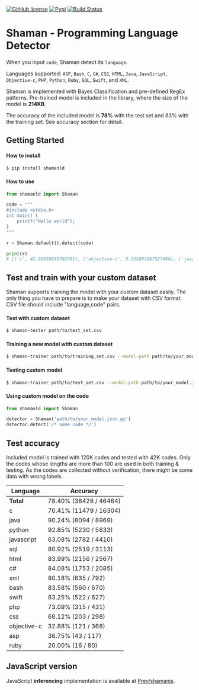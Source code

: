 [![GitHub license](https://img.shields.io/badge/license-MIT-blue.svg)](https://github.com/Prev/shaman/blob/master/LICENSE)
[![Pypi](https://img.shields.io/pypi/v/shamanld.svg)](https://pypi.python.org/pypi/shamanld)
[![Build Status](https://travis-ci.org/Prev/shaman.svg)](https://travis-ci.org/Prev/shaman) 

# Shaman - Programming Language Detector

When you input `code`, Shaman detect its `language`.

Languages supported:
`ASP`, `Bash`, `C`, `C#`, `CSS`, `HTML`, `Java`, `JavaScript`,
`Objective-c`, `PHP`, `Python`, `Ruby`, `SQL`, `Swift`, and `XML`.

Shaman is implemented with Bayes Classification and pre-defined RegEx patterns.
Pre-trained model is included in the library, where the size of the model is **214KB**.

The accuracy of the included model is **78%** with the test set and 83% with the training set.
See accuracy section for detail.


## Getting Started

#### How to install

```bash
$ pip install shamanld
```

#### How to use

```python
from shamanld import Shaman

code = """
#include <stdio.h>
int main() {
	printf("Hello world");
}
"""

r = Shaman.default().detect(code)

print(r)
# [('c', 42.60959840702781), ('objective-c', 8.535893087527496), ('java', 7.237626324587697), ...]
```


## Test and train with your custom dataset

Shaman supports training the model with your custom dataset easily.
The only thing you have to prepare is to make your dataset with CSV format.
CSV file should include "language,code" pairs.

#### Test with custom dataset

```bash
$ shaman-tester path/to/test_set.csv
```

#### Training a new model with custom dataset

```bash
$ shaman-trainer path/to/training_set.csv --model-path path/to/your_model.json.gz
```

#### Testing custom model

```bash
$ shaman-trainer path/to/test_set.csv --model-path path/to/your_model.json.gz
```

#### Using custom model on the code
```python
from shamanld import Shaman

detector = Shaman('path/to/your_model.json.gz')
detector.detect('/* some code */')
```

## Test accuracy

Included model is trained with 120K codes and tested with 42K codes.
Only the codes whose lengths are more than 100 are used in both training & testing. As the codes are collected without verification, there might be some data with wrong labels.

| Language     | Accuracy                  |
|--------------|---------------------------|
| **Total**    | 78.40% (36428 / 46464)    |
| c            | 70.41% (11479 / 16304)    |
| java         | 90.24% (8094 / 8969)      |
| python       | 92.85% (5230 / 5633)      |
| javascript   | 63.08% (2782 / 4410)      |
| sql          | 80.92% (2519 / 3113)      |
| html         | 83.99% (2156 / 2567)      |
| c#           | 84.08% (1753 / 2085)      |
| xml          | 80.18% (635 / 792)        |
| bash         | 83.58% (560 / 670)        |
| swift        | 83.25% (522 / 627)        |
| php          | 73.09% (315 / 431)        |
| css          | 68.12% (203 / 298)        |
| objective-c  | 32.88% (121 / 368)        |
| asp          | 36.75% (43 / 117)         |
| ruby         | 20.00% (16 / 80)          |

## JavaScript version

JavaScript **inferencing** implementation is available at [Prev/shamanjs](https://github.com/Prev/shamanjs).

